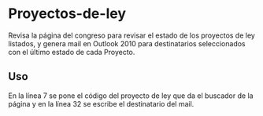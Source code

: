 # Proyectos-de-ley
Revisa la página del congreso para revisar el estado de los proyectos de ley listados, y genera mail en Outlook 2010 para destinatarios seleccionados con el último estado de cada Proyecto.

## Uso
En la línea 7 se pone el código del proyecto de ley que da el buscador de la página y en la línea 32 se escribe el destinatario del mail.
